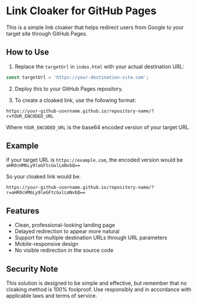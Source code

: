 # Link Cloaker for GitHub Pages

This is a simple link cloaker that helps redirect users from Google to your target site through GitHub Pages.

## How to Use

1. Replace the `targetUrl` in `index.html` with your actual destination URL:
```javascript
const targetUrl = 'https://your-destination-site.com';
```

2. Deploy this to your GitHub Pages repository.

3. To create a cloaked link, use the following format:
```
https://your-github-username.github.io/repository-name/?r=YOUR_ENCODED_URL
```

Where `YOUR_ENCODED_URL` is the base64 encoded version of your target URL.

## Example

If your target URL is `https://example.com`, the encoded version would be `aHR0cHM6Ly9leGFtcGxlLmNvbQ==`

So your cloaked link would be:
```
https://your-github-username.github.io/repository-name/?r=aHR0cHM6Ly9leGFtcGxlLmNvbQ==
```

## Features

- Clean, professional-looking landing page
- Delayed redirection to appear more natural
- Support for multiple destination URLs through URL parameters
- Mobile-responsive design
- No visible redirection in the source code

## Security Note

This solution is designed to be simple and effective, but remember that no cloaking method is 100% foolproof. Use responsibly and in accordance with applicable laws and terms of service. 